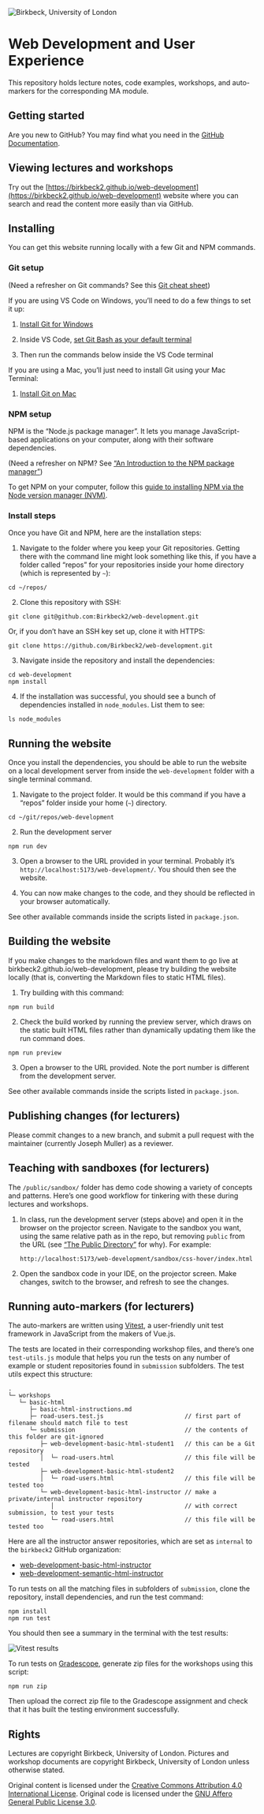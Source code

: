 ![Birkbeck, University of London](/birkbeck-logo.jpg)

# Web Development and User Experience

This repository holds lecture notes, code examples, workshops, and
auto-markers for the corresponding MA module.

## Getting started

Are you new to GitHub? You may find what you need in the [GitHub Documentation](https://docs.github.com/).

## Viewing lectures and workshops

Try out the
[https://birkbeck2.github.io/web-development](https://birkbeck2.github.io/web-development)
website where you can search and read the content more easily than via
GitHub.

## Installing

You can get this website running locally with a few Git and NPM commands.

### Git setup

(Need a refresher on Git commands? See this [Git cheat
sheet](https://training.github.com/downloads/github-git-cheat-sheet/))

If you are using VS Code on Windows, you’ll need to do a few things to set
it up:

1. [Install Git for Windows](https://gitforwindows.org/)

2. Inside VS Code, [set Git Bash as your 
   default terminal](https://code.visualstudio.com/docs/sourcecontrol/intro-to-git#_git-bash-on-windows)

3. Then run the commands below inside the VS Code terminal

If you are using a Mac, you’ll just need to install Git using your Mac
Terminal:

1. [Install Git on Mac](https://git-scm.com/book/en/v2/Getting-Started-Installing-Git#_installing_on_macos)

### NPM setup

NPM is the “Node.js package manager”. It lets you manage JavaScript-based
applications on your computer, along with their software dependencies.

(Need a refresher on NPM? See [“An Introduction to the NPM package
manager”](https://nodejs.org/en/learn/getting-started/an-introduction-to-the-npm-package-manager))

To get NPM on your computer, follow this [guide to installing NPM via the
Node version manager (NVM)](https://www.freecodecamp.org/news/node-version-manager-nvm-install-guide/).

### Install steps

Once you have Git and NPM, here are the installation steps:

1. Navigate to the folder where you keep your Git repositories. Getting
   there with the command line might look something like this, if you have
   a folder called “repos” for your repositories inside your home
   directory (which is represented by `~`):

```
cd ~/repos/
```

2. Clone this repository with SSH:

```
git clone git@github.com:Birkbeck2/web-development.git
```

Or, if you don’t have an SSH key set up, clone it with HTTPS:

```
git clone https://github.com/Birkbeck2/web-development.git
```

3. Navigate inside the repository and install the dependencies:

```
cd web-development
npm install
```

4. If the installation was successful, you should see a bunch of
   dependencies installed in `node_modules`. List them to see:

```
ls node_modules
```

## Running the website

Once you install the dependencies, you should be able to run the website
on a local development server from inside the `web-development` folder
with a single terminal command.

1. Navigate to the project folder. It would be this command if you have
   a “repos” folder inside your home (`~`) directory.

```
cd ~/git/repos/web-development
```

2. Run the development server

```
npm run dev
```

3. Open a browser to the URL provided in your terminal. Probably
   it’s `http://localhost:5173/web-development/`. You should then see the
   website.

4. You can now make changes to the code, and they should be reflected in
   your browser automatically.

See other available commands inside the scripts listed in `package.json`.

## Building the website

If you make changes to the markdown files and want them to go live at
birkbeck2.github.io/web-development, please try building the website
locally (that is, converting the Markdown files to static HTML files).

1. Try building with this command:

```
npm run build
```

2. Check the build worked by running the preview server, which draws on
   the static built HTML files rather than dynamically updating them like
   the run command does.

```
npm run preview
```

3. Open a browser to the URL provided. Note the port number is different
   from the development server.

See other available commands inside the scripts listed in `package.json`.

## Publishing changes (for lecturers)

Please commit changes to a new branch, and submit a pull request with the
maintainer (currently Joseph Muller) as a reviewer.

## Teaching with sandboxes (for lecturers)

The `/public/sandbox/` folder has demo code showing a variety of concepts and
patterns. Here’s one good workflow for tinkering with these during
lectures and workshops.

1. In class, run the development server (steps above) and open it in the
   browser on the projector screen. Navigate to the sandbox you want,
   using the same relative path as in the repo, but removing `public` from
   the URL (see [“The Public Directory”](https://vitepress.dev/guide/asset-handling#the-public-directory) for why). For example:

   ``` 
   http://localhost:5173/web-development/sandbox/css-hover/index.html
   ```

2. Open the sandbox code in your IDE, on the projector screen. Make
   changes, switch to the browser, and refresh to see the changes.

## Running auto-markers (for lecturers)

The auto-markers are written using [Vitest](https://vitest.dev/),
a user-friendly unit test framework in JavaScript from the makers of
Vue.js.

The tests are located in their corresponding workshop files, and there’s
one `test-utils.js` module that helps you run the tests on any
number of example or student repositories found in `submission`
subfolders. The test utils expect this structure:

```
.
└─ workshops
   └─ basic-html
      ├─ basic-html-instructions.md
      ├─ road-users.test.js                       // first part of filename should match file to test
      └─ submission                               // the contents of this folder are git-ignored
         ├─ web-development-basic-html-student1   // this can be a Git repository
         │  └─ road-users.html                    // this file will be tested
         ├─ web-development-basic-html-student2
         │  └─ road-users.html                    // this file will be tested too
         └─ web-development-basic-html-instructor // make a private/internal instructor repository
            │                                     // with correct submission, to test your tests
            └─ road-users.html                    // this file will be tested too
```

Here are all the instructor answer repositories, which are set as
`internal` to the `birkbeck2` GitHub organization:

- [web-development-basic-html-instructor](https://github.com/Birkbeck2/web-development-basic-html-instructor)
- [web-development-semantic-html-instructor](https://github.com/Birkbeck2/web-development-semantic-html-instructor)

To run tests on all the matching files in subfolders of `submission`, clone
the repository, install dependencies, and run the test command:

```shell
npm install
npm run test
```

You should then see a summary in the terminal with the test results:

![Vitest results](lectures/images/vitest-report.png)

To run tests on
[Gradescope](https://gradescope-autograders.readthedocs.io/en/latest/),
generate zip files for the workshops using this script:

```shell
npm run zip
```

Then upload the correct zip file to the Gradescope assignment and check
that it has built the testing environment successfully.

## Rights

Lectures are copyright Birkbeck, University of London. Pictures and
workshop documents are copyright Birkbeck, University of London unless
otherwise stated.

Original content is licensed under the
[Creative Commons Attribution 4.0 International
License](http://creativecommons.org/licenses/by/4.0/).
Original code is licensed under the [GNU Affero General Public License
3.0](LICENSE.md).
